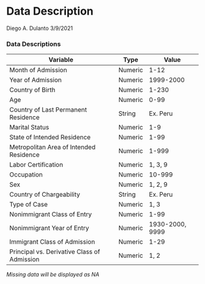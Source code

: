 Data Description
================
Diego A. Dulanto
3/9/2021

### Data Descriptions

| Variable                                    | Type    | Value           |
|---------------------------------------------|---------|-----------------|
| Month of Admission                          | Numeric | 1-12            |
| Year of Admission                           | Numeric | 1999-2000       |
| Country of Birth                            | Numeric | 1-230           |
| Age                                         | Numeric | 0-99            |
| Country of Last Permanent Residence         | String  | Ex. Peru        |
| Marital Status                              | Numeric | 1-9             |
| State of Intended Residence                 | Numeric | 1-99            |
| Metropolitan Area of Intended Residence     | Numeric | 1-999           |
| Labor Certification                         | Numeric | 1, 3, 9         |
| Occupation                                  | Numeric | 10-999          |
| Sex                                         | Numeric | 1, 2, 9         |
| Country of Chargeability                    | String  | Ex. Peru        |
| Type of Case                                | Numeric | 1, 3            |
| Nonimmigrant Class of Entry                 | Numeric | 1-99            |
| Nonimmigrant Year of Entry                  | Numeric | 1930-2000, 9999 |
| Immigrant Class of Admission                | Numeric | 1-29            |
| Principal vs. Derivative Class of Admission | Numeric | 1, 2            |

*Missing data will be displayed as NA*
